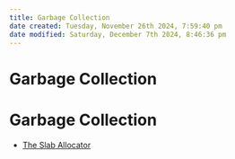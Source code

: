 ```yaml
---
title: Garbage Collection
date created: Tuesday, November 26th 2024, 7:59:40 pm
date modified: Saturday, December 7th 2024, 8:46:36 pm
---
```


# Garbage Collection

# Garbage Collection

- [The Slab Allocator](the-slab-allocator.md)
